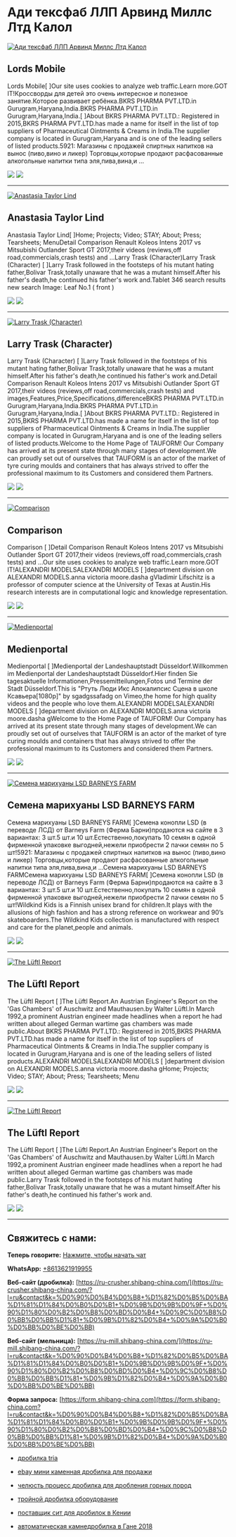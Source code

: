 # Ади тексфаб ЛЛП Арвинд Миллс Лтд Калол

<a href="https://swt.shibang-china.com/?l=ru&img&k=%D0%90%D0%B4%D0%B8+%D1%82%D0%B5%D0%BA%D1%81%D1%84%D0%B0%D0%B1+%D0%9B%D0%9B%D0%9F+%D0%90%D1%80%D0%B2%D0%B8%D0%BD%D0%B4+%D0%9C%D0%B8%D0%BB%D0%BB%D1%81+%D0%9B%D1%82%D0%B4+%D0%9A%D0%B0%D0%BB%D0%BE%D0%BB" target="_blank">![Ади тексфаб ЛЛП Арвинд Миллс Лтд Калол](http://static.shibang-china.com/all-800x300/492.jpg)</a>

## Lords Mobile
Lords Mobile[ ]Our site uses cookies to analyze web traffic.Learn more.GOT IT!Кроссворды для детей это очень интересное и полезное занятие.Которое развивает ребёнка.BKRS PHARMA PVT.LTD.in Gurugram,Haryana,India.BKRS PHARMA PVT.LTD.in Gurugram,Haryana,India.[ ]About BKRS PHARMA PVT.LTD.: Registered in 2015,BKRS PHARMA PVT.LTD.has made a name for itself in the list of top suppliers of Pharmaceutical Ointments &amp; Creams in India.The supplier company is located in Gurugram,Haryana and is one of the leading sellers of listed products.5921: Магазины с продажей спиртных напитков на вынос (пиво,вино и ликер) Торговцы,которые продают расфасованные алкогольные напитки типа эля,пива,вина,и …


<a href="https://whatsapp.shibangsoft.com/WhatsApp.php" target="_blank" title="WhatsApp">![](http://static.shibang-china.com/icon/whatsapp.png)</a> <a href="https://swt.shibang-china.com/?l=ru&icon&k=%D0%90%D0%B4%D0%B8+%D1%82%D0%B5%D0%BA%D1%81%D1%84%D0%B0%D0%B1+%D0%9B%D0%9B%D0%9F+%D0%90%D1%80%D0%B2%D0%B8%D0%BD%D0%B4+%D0%9C%D0%B8%D0%BB%D0%BB%D1%81+%D0%9B%D1%82%D0%B4+%D0%9A%D0%B0%D0%BB%D0%BE%D0%BB" target="_blank">![](http://static.shibang-china.com/icon/chat-ru.png)</a>

---

<a href="https://swt.shibang-china.com/?l=ru&img&k=%D0%90%D0%B4%D0%B8+%D1%82%D0%B5%D0%BA%D1%81%D1%84%D0%B0%D0%B1+%D0%9B%D0%9B%D0%9F+%D0%90%D1%80%D0%B2%D0%B8%D0%BD%D0%B4+%D0%9C%D0%B8%D0%BB%D0%BB%D1%81+%D0%9B%D1%82%D0%B4+%D0%9A%D0%B0%D0%BB%D0%BE%D0%BB" target="_blank">![Anastasia Taylor Lind](http://static.shibang-china.com/all-800x300/849.jpg)</a>

## Anastasia Taylor Lind
Anastasia Taylor Lind[ ]Home; Projects; Video; STAY; About; Press; Tearsheets; MenuDetail Comparison Renault Koleos Intens 2017 vs Mitsubishi Outlander Sport GT 2017,their videos (reviews,off road,commercials,crash tests) and …Larry Trask (Character)Larry Trask (Character) [ ]Larry Trask followed in the footsteps of his mutant hating father,Bolivar Trask,totally unaware that he was a mutant himself.After his father's death,he continued his father's work and.Tablet 346 search results new search Image: Leaf No.1 ( front )


<a href="https://whatsapp.shibangsoft.com/WhatsApp.php" target="_blank" title="WhatsApp">![](http://static.shibang-china.com/icon/whatsapp.png)</a> <a href="https://swt.shibang-china.com/?l=ru&icon&k=%D0%90%D0%B4%D0%B8+%D1%82%D0%B5%D0%BA%D1%81%D1%84%D0%B0%D0%B1+%D0%9B%D0%9B%D0%9F+%D0%90%D1%80%D0%B2%D0%B8%D0%BD%D0%B4+%D0%9C%D0%B8%D0%BB%D0%BB%D1%81+%D0%9B%D1%82%D0%B4+%D0%9A%D0%B0%D0%BB%D0%BE%D0%BB" target="_blank">![](http://static.shibang-china.com/icon/chat-ru.png)</a>

---

<a href="https://swt.shibang-china.com/?l=ru&img&k=%D0%90%D0%B4%D0%B8+%D1%82%D0%B5%D0%BA%D1%81%D1%84%D0%B0%D0%B1+%D0%9B%D0%9B%D0%9F+%D0%90%D1%80%D0%B2%D0%B8%D0%BD%D0%B4+%D0%9C%D0%B8%D0%BB%D0%BB%D1%81+%D0%9B%D1%82%D0%B4+%D0%9A%D0%B0%D0%BB%D0%BE%D0%BB" target="_blank">![Larry Trask (Character)](http://static.shibang-china.com/all-800x300/19.jpg)</a>

## Larry Trask (Character)
Larry Trask (Character) [ ]Larry Trask followed in the footsteps of his mutant hating father,Bolivar Trask,totally unaware that he was a mutant himself.After his father's death,he continued his father's work and.Detail Comparison Renault Koleos Intens 2017 vs Mitsubishi Outlander Sport GT 2017,their videos (reviews,off road,commercials,crash tests) and images,Features,Price,Specifications,differenceBKRS PHARMA PVT.LTD.in Gurugram,Haryana,India.BKRS PHARMA PVT.LTD.in Gurugram,Haryana,India.[ ]About BKRS PHARMA PVT.LTD.: Registered in 2015,BKRS PHARMA PVT.LTD.has made a name for itself in the list of top suppliers of Pharmaceutical Ointments &amp; Creams in India.The supplier company is located in Gurugram,Haryana and is one of the leading sellers of listed products.Welcome to the Home Page of TAUFORM! Our Company has arrived at its present state through many stages of development.We can proudly set out of ourselves that TAUFORM is an actor of the market of tyre curing moulds and containers that has always strived to offer the professional maximum to its Customers and considered them Partners.


<a href="https://whatsapp.shibangsoft.com/WhatsApp.php" target="_blank" title="WhatsApp">![](http://static.shibang-china.com/icon/whatsapp.png)</a> <a href="https://swt.shibang-china.com/?l=ru&icon&k=%D0%90%D0%B4%D0%B8+%D1%82%D0%B5%D0%BA%D1%81%D1%84%D0%B0%D0%B1+%D0%9B%D0%9B%D0%9F+%D0%90%D1%80%D0%B2%D0%B8%D0%BD%D0%B4+%D0%9C%D0%B8%D0%BB%D0%BB%D1%81+%D0%9B%D1%82%D0%B4+%D0%9A%D0%B0%D0%BB%D0%BE%D0%BB" target="_blank">![](http://static.shibang-china.com/icon/chat-ru.png)</a>

---

<a href="https://swt.shibang-china.com/?l=ru&img&k=%D0%90%D0%B4%D0%B8+%D1%82%D0%B5%D0%BA%D1%81%D1%84%D0%B0%D0%B1+%D0%9B%D0%9B%D0%9F+%D0%90%D1%80%D0%B2%D0%B8%D0%BD%D0%B4+%D0%9C%D0%B8%D0%BB%D0%BB%D1%81+%D0%9B%D1%82%D0%B4+%D0%9A%D0%B0%D0%BB%D0%BE%D0%BB" target="_blank">![Comparison](http://static.shibang-china.com/all-800x300/716.jpg)</a>

## Comparison
Comparison [ ]Detail Comparison Renault Koleos Intens 2017 vs Mitsubishi Outlander Sport GT 2017,their videos (reviews,off road,commercials,crash tests) and …Our site uses cookies to analyze web traffic.Learn more.GOT IT!ALEXANDRI MODELSALEXANDRI MODELS [ ]department division on ALEXANDRI MODELS.anna victoria moore.dasha gVladimir Lifschitz is a professor of computer science at the University of Texas at Austin.His research interests are in computational logic and knowledge representation.


<a href="https://whatsapp.shibangsoft.com/WhatsApp.php" target="_blank" title="WhatsApp">![](http://static.shibang-china.com/icon/whatsapp.png)</a> <a href="https://swt.shibang-china.com/?l=ru&icon&k=%D0%90%D0%B4%D0%B8+%D1%82%D0%B5%D0%BA%D1%81%D1%84%D0%B0%D0%B1+%D0%9B%D0%9B%D0%9F+%D0%90%D1%80%D0%B2%D0%B8%D0%BD%D0%B4+%D0%9C%D0%B8%D0%BB%D0%BB%D1%81+%D0%9B%D1%82%D0%B4+%D0%9A%D0%B0%D0%BB%D0%BE%D0%BB" target="_blank">![](http://static.shibang-china.com/icon/chat-ru.png)</a>

---

<a href="https://swt.shibang-china.com/?l=ru&img&k=%D0%90%D0%B4%D0%B8+%D1%82%D0%B5%D0%BA%D1%81%D1%84%D0%B0%D0%B1+%D0%9B%D0%9B%D0%9F+%D0%90%D1%80%D0%B2%D0%B8%D0%BD%D0%B4+%D0%9C%D0%B8%D0%BB%D0%BB%D1%81+%D0%9B%D1%82%D0%B4+%D0%9A%D0%B0%D0%BB%D0%BE%D0%BB" target="_blank">![Medienportal](http://static.shibang-china.com/all-800x300/500.jpg)</a>

## Medienportal
Medienportal [ ]Medienportal der Landeshauptstadt D&#252;sseldorf.Willkommen im Medienportal der Landeshauptstadt D&#252;sseldorf.Hier finden Sie tagesaktuelle Informationen,Pressemitteilungen,Fotos und Termine der Stadt D&#252;sseldorf.This is &quot;Ртуть Люди Икс Апокалипсис Сцена в школе Ксавьера[1080p]&quot; by sgadgssafadg on Vimeo,the home for high quality videos and the people who love them.ALEXANDRI MODELSALEXANDRI MODELS [ ]department division on ALEXANDRI MODELS.anna victoria moore.dasha gWelcome to the Home Page of TAUFORM! Our Company has arrived at its present state through many stages of development.We can proudly set out of ourselves that TAUFORM is an actor of the market of tyre curing moulds and containers that has always strived to offer the professional maximum to its Customers and considered them Partners.


<a href="https://whatsapp.shibangsoft.com/WhatsApp.php" target="_blank" title="WhatsApp">![](http://static.shibang-china.com/icon/whatsapp.png)</a> <a href="https://swt.shibang-china.com/?l=ru&icon&k=%D0%90%D0%B4%D0%B8+%D1%82%D0%B5%D0%BA%D1%81%D1%84%D0%B0%D0%B1+%D0%9B%D0%9B%D0%9F+%D0%90%D1%80%D0%B2%D0%B8%D0%BD%D0%B4+%D0%9C%D0%B8%D0%BB%D0%BB%D1%81+%D0%9B%D1%82%D0%B4+%D0%9A%D0%B0%D0%BB%D0%BE%D0%BB" target="_blank">![](http://static.shibang-china.com/icon/chat-ru.png)</a>

---

<a href="https://swt.shibang-china.com/?l=ru&img&k=%D0%90%D0%B4%D0%B8+%D1%82%D0%B5%D0%BA%D1%81%D1%84%D0%B0%D0%B1+%D0%9B%D0%9B%D0%9F+%D0%90%D1%80%D0%B2%D0%B8%D0%BD%D0%B4+%D0%9C%D0%B8%D0%BB%D0%BB%D1%81+%D0%9B%D1%82%D0%B4+%D0%9A%D0%B0%D0%BB%D0%BE%D0%BB" target="_blank">![Семена марихуаны LSD BARNEYS FARM](http://static.shibang-china.com/all-800x300/415.jpg)</a>

## Семена марихуаны LSD BARNEYS FARM
Семена марихуаны LSD BARNEYS FARM[ ]Семена конопли LSD (в переводе ЛСД) от Barneys Farm (Ферма Барни)продаются на сайте в 3 вариантах: 3 шт.5 шт.и 10 шт.Естественно,покупать 10 семян в одной фирменной упаковке выгодней,нежели приобрести 2 пачки семян по 5 шт!5921: Магазины с продажей спиртных напитков на вынос (пиво,вино и ликер) Торговцы,которые продают расфасованные алкогольные напитки типа эля,пива,вина,и …Семена марихуаны LSD BARNEYS FARMСемена марихуаны LSD BARNEYS FARM[ ]Семена конопли LSD (в переводе ЛСД) от Barneys Farm (Ферма Барни)продаются на сайте в 3 вариантах: 3 шт.5 шт.и 10 шт.Естественно,покупать 10 семян в одной фирменной упаковке выгодней,нежели приобрести 2 пачки семян по 5 шт!Wildkind Kids is a Finnish unisex brand for children.It plays with the allusions of high fashion and has a strong reference on workwear and 90’s skateboarders.The Wildkind Kids collection is manufactured with respect and care for the planet,people and animals.


<a href="https://whatsapp.shibangsoft.com/WhatsApp.php" target="_blank" title="WhatsApp">![](http://static.shibang-china.com/icon/whatsapp.png)</a> <a href="https://swt.shibang-china.com/?l=ru&icon&k=%D0%90%D0%B4%D0%B8+%D1%82%D0%B5%D0%BA%D1%81%D1%84%D0%B0%D0%B1+%D0%9B%D0%9B%D0%9F+%D0%90%D1%80%D0%B2%D0%B8%D0%BD%D0%B4+%D0%9C%D0%B8%D0%BB%D0%BB%D1%81+%D0%9B%D1%82%D0%B4+%D0%9A%D0%B0%D0%BB%D0%BE%D0%BB" target="_blank">![](http://static.shibang-china.com/icon/chat-ru.png)</a>

---

<a href="https://swt.shibang-china.com/?l=ru&img&k=%D0%90%D0%B4%D0%B8+%D1%82%D0%B5%D0%BA%D1%81%D1%84%D0%B0%D0%B1+%D0%9B%D0%9B%D0%9F+%D0%90%D1%80%D0%B2%D0%B8%D0%BD%D0%B4+%D0%9C%D0%B8%D0%BB%D0%BB%D1%81+%D0%9B%D1%82%D0%B4+%D0%9A%D0%B0%D0%BB%D0%BE%D0%BB" target="_blank">![The L&#252;ftl Report](http://static.shibang-china.com/all-800x300/1267.jpg)</a>

## The L&#252;ftl Report
The L&#252;ftl Report [ ]The L&#252;ftl Report.An Austrian Engineer's Report on the 'Gas Chambers' of Auschwitz and Mauthausen.by Walter L&#252;ftl.In March 1992,a prominent Austrian engineer made headlines when a report he had written about alleged German wartime gas chambers was made public.About BKRS PHARMA PVT.LTD.: Registered in 2015,BKRS PHARMA PVT.LTD.has made a name for itself in the list of top suppliers of Pharmaceutical Ointments &amp; Creams in India.The supplier company is located in Gurugram,Haryana and is one of the leading sellers of listed products.ALEXANDRI MODELSALEXANDRI MODELS [ ]department division on ALEXANDRI MODELS.anna victoria moore.dasha gHome; Projects; Video; STAY; About; Press; Tearsheets; Menu


<a href="https://whatsapp.shibangsoft.com/WhatsApp.php" target="_blank" title="WhatsApp">![](http://static.shibang-china.com/icon/whatsapp.png)</a> <a href="https://swt.shibang-china.com/?l=ru&icon&k=%D0%90%D0%B4%D0%B8+%D1%82%D0%B5%D0%BA%D1%81%D1%84%D0%B0%D0%B1+%D0%9B%D0%9B%D0%9F+%D0%90%D1%80%D0%B2%D0%B8%D0%BD%D0%B4+%D0%9C%D0%B8%D0%BB%D0%BB%D1%81+%D0%9B%D1%82%D0%B4+%D0%9A%D0%B0%D0%BB%D0%BE%D0%BB" target="_blank">![](http://static.shibang-china.com/icon/chat-ru.png)</a>

---

<a href="https://swt.shibang-china.com/?l=ru&img&k=%D0%90%D0%B4%D0%B8+%D1%82%D0%B5%D0%BA%D1%81%D1%84%D0%B0%D0%B1+%D0%9B%D0%9B%D0%9F+%D0%90%D1%80%D0%B2%D0%B8%D0%BD%D0%B4+%D0%9C%D0%B8%D0%BB%D0%BB%D1%81+%D0%9B%D1%82%D0%B4+%D0%9A%D0%B0%D0%BB%D0%BE%D0%BB" target="_blank">![The L&#252;ftl Report](http://static.shibang-china.com/all-800x300/471.jpg)</a>

## The L&#252;ftl Report
The L&#252;ftl Report [ ]The L&#252;ftl Report.An Austrian Engineer's Report on the 'Gas Chambers' of Auschwitz and Mauthausen.by Walter L&#252;ftl.In March 1992,a prominent Austrian engineer made headlines when a report he had written about alleged German wartime gas chambers was made public.Larry Trask followed in the footsteps of his mutant hating father,Bolivar Trask,totally unaware that he was a mutant himself.After his father's death,he continued his father's work and.

<a href="https://whatsapp.shibangsoft.com/WhatsApp.php" target="_blank" title="WhatsApp">![](http://static.shibang-china.com/icon/whatsapp.png)</a> <a href="https://swt.shibang-china.com/?l=ru&icon&k=%D0%90%D0%B4%D0%B8+%D1%82%D0%B5%D0%BA%D1%81%D1%84%D0%B0%D0%B1+%D0%9B%D0%9B%D0%9F+%D0%90%D1%80%D0%B2%D0%B8%D0%BD%D0%B4+%D0%9C%D0%B8%D0%BB%D0%BB%D1%81+%D0%9B%D1%82%D0%B4+%D0%9A%D0%B0%D0%BB%D0%BE%D0%BB" target="_blank">![](http://static.shibang-china.com/icon/chat-ru.png)</a>

---
## Свяжитесь с нами:

**Теперь говорите:** [Нажмите, чтобы начать чат](https://swt.shibang-china.com?l=ru&contact&k=%D0%90%D0%B4%D0%B8+%D1%82%D0%B5%D0%BA%D1%81%D1%84%D0%B0%D0%B1+%D0%9B%D0%9B%D0%9F+%D0%90%D1%80%D0%B2%D0%B8%D0%BD%D0%B4+%D0%9C%D0%B8%D0%BB%D0%BB%D1%81+%D0%9B%D1%82%D0%B4+%D0%9A%D0%B0%D0%BB%D0%BE%D0%BB)

**WhatsApp:**  [+8613621919955](https://whatsapp.shibangsoft.com/WhatsApp.php)

**Веб-сайт (дробилка):** [https://ru-crusher.shibang-china.com/](https://ru-crusher.shibang-china.com/?l=ru&contact&k=%D0%90%D0%B4%D0%B8+%D1%82%D0%B5%D0%BA%D1%81%D1%84%D0%B0%D0%B1+%D0%9B%D0%9B%D0%9F+%D0%90%D1%80%D0%B2%D0%B8%D0%BD%D0%B4+%D0%9C%D0%B8%D0%BB%D0%BB%D1%81+%D0%9B%D1%82%D0%B4+%D0%9A%D0%B0%D0%BB%D0%BE%D0%BB)

**Веб-сайт (мельница):** [https://ru-mill.shibang-china.com/](https://ru-mill.shibang-china.com/?l=ru&contact&k=%D0%90%D0%B4%D0%B8+%D1%82%D0%B5%D0%BA%D1%81%D1%84%D0%B0%D0%B1+%D0%9B%D0%9B%D0%9F+%D0%90%D1%80%D0%B2%D0%B8%D0%BD%D0%B4+%D0%9C%D0%B8%D0%BB%D0%BB%D1%81+%D0%9B%D1%82%D0%B4+%D0%9A%D0%B0%D0%BB%D0%BE%D0%BB)

**Форма запроса:** [https://form.shibang-china.com](https://form.shibang-china.com?l=ru&contact&k=%D0%90%D0%B4%D0%B8+%D1%82%D0%B5%D0%BA%D1%81%D1%84%D0%B0%D0%B1+%D0%9B%D0%9B%D0%9F+%D0%90%D1%80%D0%B2%D0%B8%D0%BD%D0%B4+%D0%9C%D0%B8%D0%BB%D0%BB%D1%81+%D0%9B%D1%82%D0%B4+%D0%9A%D0%B0%D0%BB%D0%BE%D0%BB)

* [дробилка tria](../106/%D0%B4%D1%80%D0%BE%D0%B1%D0%B8%D0%BB%D0%BA%D0%B0%20tria.md)

* [ebay мини каменная дробилка для продажи](../114/ebay%20%D0%BC%D0%B8%D0%BD%D0%B8%20%D0%BA%D0%B0%D0%BC%D0%B5%D0%BD%D0%BD%D0%B0%D1%8F%20%D0%B4%D1%80%D0%BE%D0%B1%D0%B8%D0%BB%D0%BA%D0%B0%20%D0%B4%D0%BB%D1%8F%20%D0%BF%D1%80%D0%BE%D0%B4%D0%B0%D0%B6%D0%B8.md)

* [челюсть процесс дробилка для дробления горных пород](../108/%D1%87%D0%B5%D0%BB%D1%8E%D1%81%D1%82%D1%8C%20%D0%BF%D1%80%D0%BE%D1%86%D0%B5%D1%81%D1%81%20%D0%B4%D1%80%D0%BE%D0%B1%D0%B8%D0%BB%D0%BA%D0%B0%20%D0%B4%D0%BB%D1%8F%20%D0%B4%D1%80%D0%BE%D0%B1%D0%BB%D0%B5%D0%BD%D0%B8%D1%8F%20%D0%B3%D0%BE%D1%80%D0%BD%D1%8B%D1%85%20%D0%BF%D0%BE%D1%80%D0%BE%D0%B4.md)

* [тройной дробилка оборудование](../108/%D1%82%D1%80%D0%BE%D0%B9%D0%BD%D0%BE%D0%B9%20%D0%B4%D1%80%D0%BE%D0%B1%D0%B8%D0%BB%D0%BA%D0%B0%20%D0%BE%D0%B1%D0%BE%D1%80%D1%83%D0%B4%D0%BE%D0%B2%D0%B0%D0%BD%D0%B8%D0%B5.md)

* [поставщик сит для дробилок в Кении](../120/%D0%BF%D0%BE%D1%81%D1%82%D0%B0%D0%B2%D1%89%D0%B8%D0%BA%20%D1%81%D0%B8%D1%82%20%D0%B4%D0%BB%D1%8F%20%D0%B4%D1%80%D0%BE%D0%B1%D0%B8%D0%BB%D0%BE%D0%BA%20%D0%B2%20%D0%9A%D0%B5%D0%BD%D0%B8%D0%B8.md)

* [автоматическая камнедробилка в Гане 2018](../119/%D0%B0%D0%B2%D1%82%D0%BE%D0%BC%D0%B0%D1%82%D0%B8%D1%87%D0%B5%D1%81%D0%BA%D0%B0%D1%8F%20%D0%BA%D0%B0%D0%BC%D0%BD%D0%B5%D0%B4%D1%80%D0%BE%D0%B1%D0%B8%D0%BB%D0%BA%D0%B0%20%D0%B2%20%D0%93%D0%B0%D0%BD%D0%B5%202018.md)